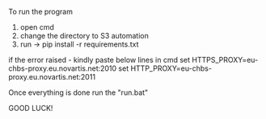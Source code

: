 To run the program

1) open cmd
2) change the directory to S3 automation
3) run -> pip install -r requirements.txt

if the error raised - kindly paste below lines in cmd
set HTTPS_PROXY=eu-chbs-proxy.eu.novartis.net:2010
set HTTP_PROXY=eu-chbs-proxy.eu.novartis.net:2011

Once everything is done run the "run.bat"


GOOD LUCK!
